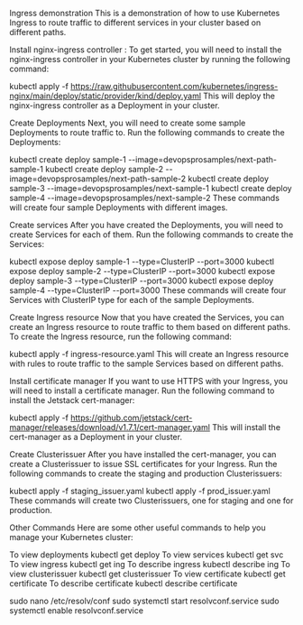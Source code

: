 Ingress demonstration
This is a demonstration of how to use Kubernetes Ingress to route traffic to different services in your cluster based on different paths.

Install nginx-ingress controller :
To get started, you will need to install the nginx-ingress controller in your Kubernetes cluster by running the following command:

kubectl apply -f https://raw.githubusercontent.com/kubernetes/ingress-nginx/main/deploy/static/provider/kind/deploy.yaml
This will deploy the nginx-ingress controller as a Deployment in your cluster.

Create Deployments
Next, you will need to create some sample Deployments to route traffic to. Run the following commands to create the Deployments:

kubectl create deploy sample-1 --image=devopsprosamples/next-path-sample-1
kubectl create deploy sample-2 --image=devopsprosamples/next-path-sample-2
kubectl create deploy sample-3 --image=devopsprosamples/next-sample-1
kubectl create deploy sample-4 --image=devopsprosamples/next-sample-2
These commands will create four sample Deployments with different images.

Create services
After you have created the Deployments, you will need to create Services for each of them. Run the following commands to create the Services:

kubectl expose deploy sample-1 --type=ClusterIP --port=3000
kubectl expose deploy sample-2 --type=ClusterIP --port=3000
kubectl expose deploy sample-3 --type=ClusterIP --port=3000
kubectl expose deploy sample-4 --type=ClusterIP --port=3000
These commands will create four Services with ClusterIP type for each of the sample Deployments.

Create Ingress resource
Now that you have created the Services, you can create an Ingress resource to route traffic to them based on different paths. To create the Ingress resource, run the following command:

kubectl apply -f ingress-resource.yaml
This will create an Ingress resource with rules to route traffic to the sample Services based on different paths.

Install certificate manager
If you want to use HTTPS with your Ingress, you will need to install a certificate manager. Run the following command to install the Jetstack cert-manager:

kubectl apply -f https://github.com/jetstack/cert-manager/releases/download/v1.7.1/cert-manager.yaml
This will install the cert-manager as a Deployment in your cluster.

Create Clusterissuer
After you have installed the cert-manager, you can create a Clusterissuer to issue SSL certificates for your Ingress. Run the following commands to create the staging and production Clusterissuers:

kubectl apply -f staging_issuer.yaml
kubectl apply -f prod_issuer.yaml
These commands will create two Clusterissuers, one for staging and one for production.

Other Commands
Here are some other useful commands to help you manage your Kubernetes cluster:

To view deployments
kubectl get deploy
To view services
kubectl get svc
To view ingress
kubectl get ing
To describe ingress
kubectl describe ing <ing-name>
To view clusterissuer
kubectl get clusterissuer
To view certificate
kubectl get certificate
To describe certificate
kubectl describe certificate

sudo nano /etc/resolv/conf
sudo systemctl start resolvconf.service
sudo systemctl enable resolvconf.service



